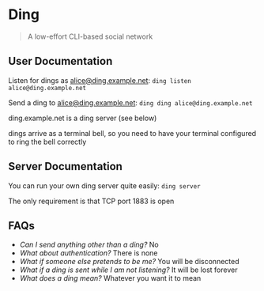 # Ding

> A low-effort CLI-based social network

## User Documentation

Listen for dings as alice@ding.example.net: `ding listen alice@ding.example.net`

Send a ding to alice@ding.example.net: `ding ding alice@ding.example.net`

ding.example.net is a ding server (see below)

dings arrive as a terminal bell, so you need to have your terminal configured to ring the bell correctly

## Server Documentation

You can run your own ding server quite easily: `ding server`

The only requirement is that TCP port 1883 is open

## FAQs

* *Can I send anything other than a ding?* No
* *What about authentication?* There is none
* *What if someone else pretends to be me?* You will be disconnected
* *What if a ding is sent while I am not listening?* It will be lost forever
* *What does a ding mean?* Whatever you want it to mean